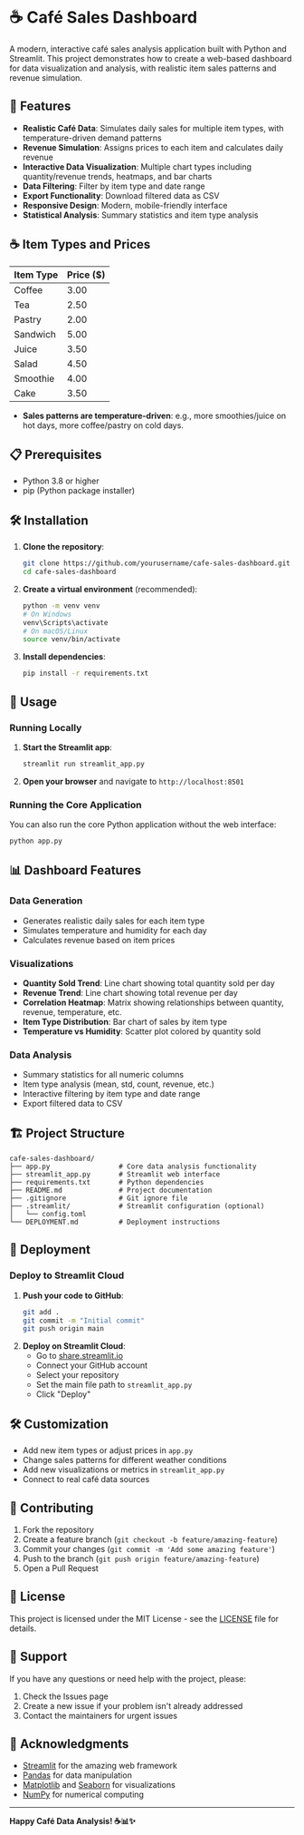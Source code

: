 # ☕️ Café Sales Dashboard

A modern, interactive café sales analysis application built with Python and Streamlit. This project demonstrates how to create a web-based dashboard for data visualization and analysis, with realistic item sales patterns and revenue simulation.

## 🚀 Features

- **Realistic Café Data**: Simulates daily sales for multiple item types, with temperature-driven demand patterns
- **Revenue Simulation**: Assigns prices to each item and calculates daily revenue
- **Interactive Data Visualization**: Multiple chart types including quantity/revenue trends, heatmaps, and bar charts
- **Data Filtering**: Filter by item type and date range
- **Export Functionality**: Download filtered data as CSV
- **Responsive Design**: Modern, mobile-friendly interface
- **Statistical Analysis**: Summary statistics and item type analysis

## ☕️ Item Types and Prices

| Item Type  | Price ($) |
|------------|-----------|
| Coffee     | 3.00      |
| Tea        | 2.50      |
| Pastry     | 2.00      |
| Sandwich   | 5.00      |
| Juice      | 3.50      |
| Salad      | 4.50      |
| Smoothie   | 4.00      |
| Cake       | 3.50      |

- **Sales patterns are temperature-driven**: e.g., more smoothies/juice on hot days, more coffee/pastry on cold days.

## 📋 Prerequisites

- Python 3.8 or higher
- pip (Python package installer)

## 🛠️ Installation

1. **Clone the repository**:
   ```bash
   git clone https://github.com/yourusername/cafe-sales-dashboard.git
   cd cafe-sales-dashboard
   ```

2. **Create a virtual environment** (recommended):
   ```bash
   python -m venv venv
   # On Windows
   venv\Scripts\activate
   # On macOS/Linux
   source venv/bin/activate
   ```

3. **Install dependencies**:
   ```bash
   pip install -r requirements.txt
   ```

## 🚀 Usage

### Running Locally

1. **Start the Streamlit app**:
   ```bash
   streamlit run streamlit_app.py
   ```
2. **Open your browser** and navigate to `http://localhost:8501`

### Running the Core Application

You can also run the core Python application without the web interface:

```bash
python app.py
```

## 📊 Dashboard Features

### Data Generation
- Generates realistic daily sales for each item type
- Simulates temperature and humidity for each day
- Calculates revenue based on item prices

### Visualizations
- **Quantity Sold Trend**: Line chart showing total quantity sold per day
- **Revenue Trend**: Line chart showing total revenue per day
- **Correlation Heatmap**: Matrix showing relationships between quantity, revenue, temperature, etc.
- **Item Type Distribution**: Bar chart of sales by item type
- **Temperature vs Humidity**: Scatter plot colored by quantity sold

### Data Analysis
- Summary statistics for all numeric columns
- Item type analysis (mean, std, count, revenue, etc.)
- Interactive filtering by item type and date range
- Export filtered data to CSV

## 🏗️ Project Structure

```
cafe-sales-dashboard/
├── app.py                 # Core data analysis functionality
├── streamlit_app.py       # Streamlit web interface
├── requirements.txt       # Python dependencies
├── README.md              # Project documentation
├── .gitignore             # Git ignore file
├── .streamlit/            # Streamlit configuration (optional)
│   └── config.toml
└── DEPLOYMENT.md          # Deployment instructions
```

## 🚀 Deployment

### Deploy to Streamlit Cloud

1. **Push your code to GitHub**:
   ```bash
   git add .
   git commit -m "Initial commit"
   git push origin main
   ```
2. **Deploy on Streamlit Cloud**:
   - Go to [share.streamlit.io](https://share.streamlit.io)
   - Connect your GitHub account
   - Select your repository
   - Set the main file path to `streamlit_app.py`
   - Click "Deploy"

## 🛠️ Customization

- Add new item types or adjust prices in `app.py`
- Change sales patterns for different weather conditions
- Add new visualizations or metrics in `streamlit_app.py`
- Connect to real café data sources

## 📝 Contributing

1. Fork the repository
2. Create a feature branch (`git checkout -b feature/amazing-feature`)
3. Commit your changes (`git commit -m 'Add some amazing feature'`)
4. Push to the branch (`git push origin feature/amazing-feature`)
5. Open a Pull Request

## 📄 License

This project is licensed under the MIT License - see the [LICENSE](LICENSE) file for details.

## 🤝 Support

If you have any questions or need help with the project, please:
1. Check the Issues page
2. Create a new issue if your problem isn't already addressed
3. Contact the maintainers for urgent issues

## 🙏 Acknowledgments

- [Streamlit](https://streamlit.io/) for the amazing web framework
- [Pandas](https://pandas.pydata.org/) for data manipulation
- [Matplotlib](https://matplotlib.org/) and [Seaborn](https://seaborn.pydata.org/) for visualizations
- [NumPy](https://numpy.org/) for numerical computing

---

**Happy Café Data Analysis! ☕️📊✨** 